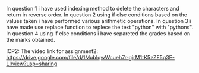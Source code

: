 In question 1 i have used indexing method to delete the characters and return in reverse order.
In question 2 using if else conditions based on the values taken i have performed various arithmetic operations.
In question 3 i have made use replace function to replece the text "python" with "pythons".
In question 4 using if else conditions i have separeted the grades based on the marks obtained.

ICP2:
The video link for assignment2:
https://drive.google.com/file/d/1MubIqwWcueh7r-gjrM1tK5zZE5q3E-LI/view?usp=sharing
